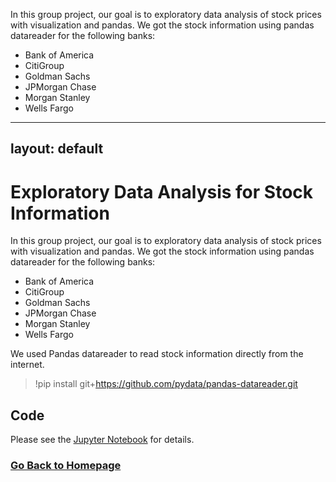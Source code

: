 In this group project, our goal is to exploratory data analysis of stock prices with visualization and pandas.
We got the stock information using pandas datareader for the following banks:
* Bank of America
* CitiGroup
* Goldman Sachs
* JPMorgan Chase
* Morgan Stanley
* Wells Fargo


---
layout: default
---
# **Exploratory Data Analysis for Stock Information**
In this group project, our goal is to exploratory data analysis of stock prices with visualization and pandas.
We got the stock information using pandas datareader for the following banks:

* Bank of America
* CitiGroup
* Goldman Sachs
* JPMorgan Chase
* Morgan Stanley
* Wells Fargo

We used Pandas datareader to read stock information directly from the internet.

>!pip install git+https://github.com/pydata/pandas-datareader.git


## Code
Please see the [Jupyter Notebook](http://htmlpreview.github.io/?https://github.com/Yiting2018/Recommendations-for-Food/blob/gh-pages/documents/Recipe_rating_prediction.html) for details.

### [Go Back to Homepage](https://yiting2018.github.io)
